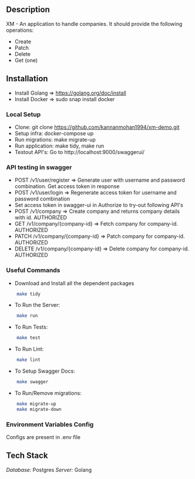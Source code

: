 ## Description
XM - An application to handle companies. It should provide the following operations:
- Create
- Patch
- Delete
- Get (one)

## Installation
- Install Golang => https://golang.org/doc/install
- Install Docker => sudo snap install docker

### Local Setup
- Clone: git clone https://github.com/kannanmohan1994/xm-demo.git
- Setup infra: docker-compose up 
- Run migrations: make migrate-up
- Run application: make tidy, make run 
- Testout API's: Go to http://localhost:9000/swaggerui/ 

### API testing in swagger
- POST /v1/user/register => Generate user with username and password combination. Get access token in response
- POST /v1/user/login => Regenerate access token for username and password combination
- Set access token in swagger-ui in Authorize to try-out following API's
- POST /v1/company => Create company and returns company details with id. AUTHORIZED
- GET /v1/company/{company-id} => Fetch company for company-id. AUTHORIZED
- PATCH /v1/company/{company-id} => Patch company for company-id. AUTHORIZED
- DELETE /v1/company/{company-id} => Delete company for company-id. AUTHORIZED

### Useful Commands
- Download and Install all the dependent packages
```bash
    make tidy
```
- To Run the Server:
```bash
    make run
```
- To Run Tests:
```bash
    make test
```
- To Run Lint:
```bash
    make lint
```
- To Setup Swagger Docs:
```bash
    make swagger
```
- To Run/Remove migrations:
```bash
    make migrate-up
    make migrate-down
```

### Environment Variables Config
Configs are present in .env file

## Tech Stack

*Database:* Postgres
*Server:* Golang
